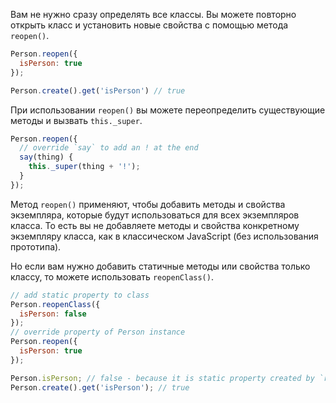 Вам не нужно сразу определять все классы. Вы можете повторно открыть класс и установить новые свойства с помощью метода `reopen()`.

```javascript
Person.reopen({
  isPerson: true
});

Person.create().get('isPerson') // true
```

При использовании `reopen()` вы можете переопределить существующие методы и вызвать `this._super`.

```javascript
Person.reopen({
  // override `say` to add an ! at the end
  say(thing) {
    this._super(thing + '!');
  }
});
```

Метод `reopen()` применяют, чтобы добавить методы и свойства экземпляра, которые будут использоваться для всех экземпляров класса. То есть вы не добавляете методы и свойства конкретному экземпляру класса, как в классическом JavaScript (без использования прототипа).

Но если вам нужно добавить статичные методы или свойства только классу, то можете использовать `reopenClass()`.

```javascript
// add static property to class
Person.reopenClass({
  isPerson: false
});
// override property of Person instance
Person.reopen({
  isPerson: true
});

Person.isPerson; // false - because it is static property created by `reopenClass`
Person.create().get('isPerson'); // true
```